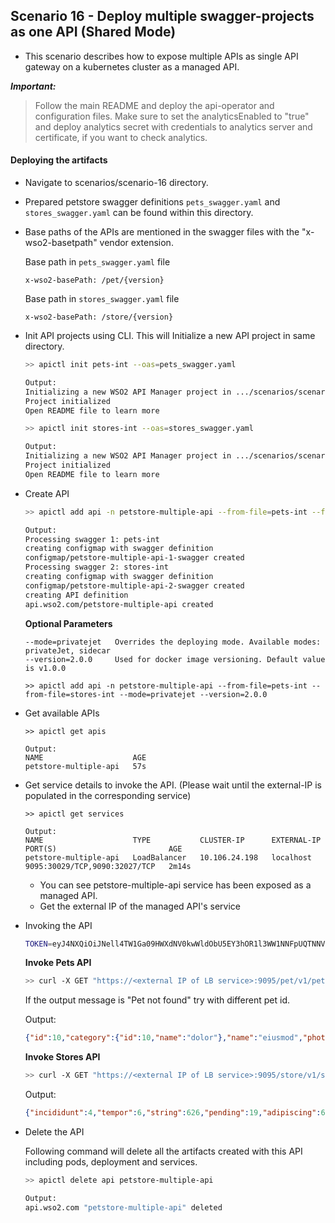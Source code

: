 ## Scenario 16 - Deploy multiple swagger-projects as one API (Shared Mode)

- This scenario describes how to expose multiple APIs as single API gateway on a kubernetes cluster as a managed API.

 ***Important:***
> Follow the main README and deploy the api-operator and configuration files. Make sure to set the analyticsEnabled to "true" and deploy analytics secret with credentials to analytics server and certificate, if you want to check analytics.

#### Deploying the artifacts

- Navigate to scenarios/scenario-16 directory.
- Prepared petstore swagger definitions `pets_swagger.yaml` and `stores_swagger.yaml` can be found within this directory.
- Base paths of the APIs are mentioned in the swagger files with the "x-wso2-basetpath" vendor extension.
    
    Base path in `pets_swagger.yaml` file
    ```
    x-wso2-basePath: /pet/{version}
    ```
  
    Base path in `stores_swagger.yaml` file
    ```
    x-wso2-basePath: /store/{version}
    ```

- Init API projects using CLI. This will Initialize a new API project in same directory.

    ```sh
    >> apictl init pets-int --oas=pets_swagger.yaml
    
    Output:    
    Initializing a new WSO2 API Manager project in .../scenarios/scenario-16/pets-int
    Project initialized
    Open README file to learn more
    ```
    ```sh
    >> apictl init stores-int --oas=stores_swagger.yaml
    
    Output:    
    Initializing a new WSO2 API Manager project in .../scenarios/scenario-16/stores-int
    Project initialized
    Open README file to learn more
    ```

- Create API

    ```sh
    >> apictl add api -n petstore-multiple-api --from-file=pets-int --from-file=stores-int

    Output:
    Processing swagger 1: pets-int
    creating configmap with swagger definition
    configmap/petstore-multiple-api-1-swagger created
    Processing swagger 2: stores-int
    creating configmap with swagger definition
    configmap/petstore-multiple-api-2-swagger created
    creating API definition
    api.wso2.com/petstore-multiple-api created
    ```
  
    **Optional Parameters**
    
    ```
    --mode=privatejet   Overrides the deploying mode. Available modes: privateJet, sidecar
    --version=2.0.0     Used for docker image versioning. Default value is v1.0.0

    >> apictl add api -n petstore-multiple-api --from-file=pets-int --from-file=stores-int --mode=privatejet --version=2.0.0
    ```
    
- Get available APIs

    ```
    >> apictl get apis

    Output:   
    NAME                    AGE
    petstore-multiple-api   57s
    ```

- Get service details to invoke the API. (Please wait until the external-IP is populated in the corresponding service)
    
    ```
    >> apictl get services

    Output:
    NAME                    TYPE           CLUSTER-IP      EXTERNAL-IP   PORT(S)                         AGE
    petstore-multiple-api   LoadBalancer   10.106.24.198   localhost     9095:30029/TCP,9090:32027/TCP   2m14s  
    ```
    - You can see petstore-multiple-api service has been exposed as a managed API.
    - Get the external IP of the managed API's service
 
- Invoking the API

    ```sh
    TOKEN=eyJ4NXQiOiJNell4TW1Ga09HWXdNV0kwWldObU5EY3hOR1l3WW1NNFpUQTNNV0kyTkRBelpHUXpOR00wWkdSbE5qSmtPREZrWkRSaU9URmtNV0ZoTXpVMlpHVmxOZyIsImtpZCI6Ik16WXhNbUZrT0dZd01XSTBaV05tTkRjeE5HWXdZbU00WlRBM01XSTJOREF6WkdRek5HTTBaR1JsTmpKa09ERmtaRFJpT1RGa01XRmhNelUyWkdWbE5nX1JTMjU2IiwiYWxnIjoiUlMyNTYifQ.eyJzdWIiOiJhZG1pbkBjYXJib24uc3VwZXIiLCJhdWQiOiJKRmZuY0djbzRodGNYX0xkOEdIVzBBR1V1ME1hIiwibmJmIjoxNTk3MjExOTUzLCJhenAiOiJKRmZuY0djbzRodGNYX0xkOEdIVzBBR1V1ME1hIiwic2NvcGUiOiJhbV9hcHBsaWNhdGlvbl9zY29wZSBkZWZhdWx0IiwiaXNzIjoiaHR0cHM6XC9cL3dzbzJhcGltOjMyMDAxXC9vYXV0aDJcL3Rva2VuIiwiZXhwIjoxOTMwNTQ1Mjg2LCJpYXQiOjE1OTcyMTE5NTMsImp0aSI6IjMwNmI5NzAwLWYxZjctNDFkOC1hMTg2LTIwOGIxNmY4NjZiNiJ9.UIx-l_ocQmkmmP6y9hZiwd1Je4M3TH9B8cIFFNuWGHkajLTRdV3Rjrw9J_DqKcQhQUPZ4DukME41WgjDe5L6veo6Bj4dolJkrf2Xx_jHXUO_R4dRX-K39rtk5xgdz2kmAG118-A-tcjLk7uVOtaDKPWnX7VPVu1MUlk-Ssd-RomSwEdm_yKZ8z0Yc2VuhZa0efU0otMsNrk5L0qg8XFwkXXcLnImzc0nRXimmzf0ybAuf1GLJZyou3UUTHdTNVAIKZEFGMxw3elBkGcyRswzBRxm1BrIaU9Z8wzeEv4QZKrC5NpOpoNJPWx9IgmKdK2b3kIWJEFreT3qyoGSBrM49Q
    ```
    **Invoke Pets API**
    
    ```sh
    >> curl -X GET "https://<external IP of LB service>:9095/pet/v1/pet/1" -H "accept: application/json" -H "Authorization:Bearer $TOKEN" -k
    ```
  
    If the output message is "Pet not found" try with different pet id.
  
    Output:
    
    ```json
    {"id":10,"category":{"id":10,"name":"dolor"},"name":"eiusmod","photoUrls":["${photoUrls}","${photoUrls}"],"tags":[{"id":10000,"name":"Lorem"},{"id":10000,"name":"Lorem"}],"status":"consectetur"}
    ```
  
    **Invoke Stores API**
    
    ```sh
    >> curl -X GET "https://<external IP of LB service>:9095/store/v1/store/inventory" -H "accept: application/json" -H "Authorization:Bearer $TOKEN" -k
    ```
  
    Output:
    
    ```json
    {"incididunt":4,"tempor":6,"string":626,"pending":19,"adipiscing":6,"available":109,"do":6,"dolor":4,"freaky":2,"sed":4,"scary":1,"sit":10,"ut":8,"sold":8,"labore":2,"eiusmod":10,"magna":6,"et":4,"0":5,"dolore":6,"for sale":1,"Lorem":4,"amet":8,"ipsum":10,"elit":2,"consectetur":8}
    ```
    
- Delete the API

    Following command will delete all the artifacts created with this API including pods, deployment and services.
    
    ```sh
    >> apictl delete api petstore-multiple-api

    Output:
    api.wso2.com "petstore-multiple-api" deleted
    ```